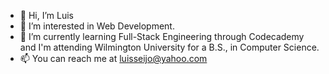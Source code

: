 - 👋 Hi, I’m Luis
- 👀 I’m interested in Web Development.
- 🌱 I’m currently learning Full-Stack Engineering through Codecademy and I'm attending Wilmington University for a B.S., in Computer Science.
- 📫 You can reach me at luisseijo@yahoo.com

<!---
l-seijo/l-seijo is a ✨ special ✨ repository because its `README.md` (this file) appears on your GitHub profile.
You can click the Preview link to take a look at your changes.
--->
